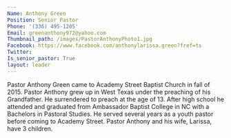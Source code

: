 ```yaml
---
Name: Anthony Green
Position: Senior Pastor
Phone: '(336) 495-1205'
Email: greenanthony972@yahoo.com
Thumbnail_path: /images/PastorAnthonyPhoto1.jpg
Facebook: https://www.facebook.com/anthonylarissa.green?fref=ts
Twitter: 
Is_senior_pastor: True
layout: leader
---
```


Pastor Anthony Green came to Academy Street Baptist Church in fall of 2015. Pastor Anthony grew up in West Texas under the preaching of his Grandfather. He surrendered to preach at the age of 13. After high school he attended and graduated from Ambassador Baptist College in NC with a Bachelors in Pastoral Studies. He served several years as a youth pastor before coming to Academy Street. Pastor Anthony and his wife, Larissa, have 3 children.